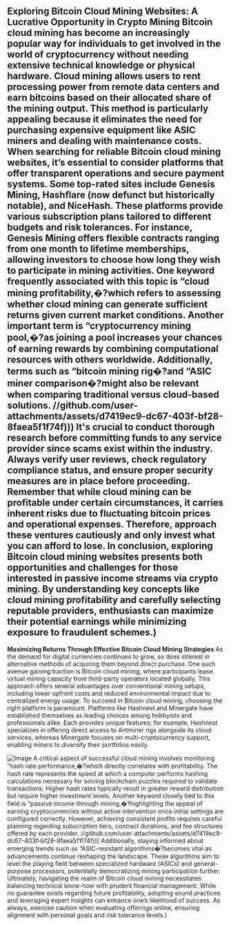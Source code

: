 **Exploring Bitcoin Cloud Mining Websites: A Lucrative Opportunity in Crypto Mining**
Bitcoin cloud mining has become an increasingly popular way for individuals to get involved in the world of cryptocurrency without needing extensive technical knowledge or physical hardware. Cloud mining allows users to rent processing power from remote data centers and earn bitcoins based on their allocated share of the mining output. This method is particularly appealing because it eliminates the need for purchasing expensive equipment like ASIC miners and dealing with maintenance costs.
When searching for reliable Bitcoin cloud mining websites, it’s essential to consider platforms that offer transparent operations and secure payment systems. Some top-rated sites include Genesis Mining, Hashflare (now defunct but historically notable), and NiceHash. These platforms provide various subscription plans tailored to different budgets and risk tolerances. For instance, Genesis Mining offers flexible contracts ranging from one month to lifetime memberships, allowing investors to choose how long they wish to participate in mining activities.
One keyword frequently associated with this topic is “cloud mining profitability,�?which refers to assessing whether cloud mining can generate sufficient returns given current market conditions. Another important term is “cryptocurrency mining pool,�?as joining a pool increases your chances of earning rewards by combining computational resources with others worldwide. Additionally, terms such as “bitcoin mining rig�?and “ASIC miner comparison�?might also be relevant when comparing traditional versus cloud-based solutions.
 //github.com/user-attachments/assets/d7419ec9-dc67-403f-bf28-8faea5f1f74f)))
It's crucial to conduct thorough research before committing funds to any service provider since scams exist within the industry. Always verify user reviews, check regulatory compliance status, and ensure proper security measures are in place before proceeding. Remember that while cloud mining can be profitable under certain circumstances, it carries inherent risks due to fluctuating bitcoin prices and operational expenses. Therefore, approach these ventures cautiously and only invest what you can afford to lose.
In conclusion, exploring Bitcoin cloud mining websites presents both opportunities and challenges for those interested in passive income streams via crypto mining. By understanding key concepts like cloud mining profitability and carefully selecting reputable providers, enthusiasts can maximize their potential earnings while minimizing exposure to fraudulent schemes.)
---
**Maximizing Returns Through Effective Bitcoin Cloud Mining Strategies**
As the demand for digital currencies continues to grow, so does interest in alternative methods of acquiring them beyond direct purchase. One such avenue gaining traction is Bitcoin cloud mining, where participants lease virtual mining capacity from third-party operators located globally. This approach offers several advantages over conventional mining setups, including lower upfront costs and reduced environmental impact due to centralized energy usage.
To succeed in Bitcoin cloud mining, choosing the right platform is paramount. Platforms like Hashnest and Minergate have established themselves as leading choices among hobbyists and professionals alike. Each provides unique features; for example, Hashnest specializes in offering direct access to Antminer rigs alongside its cloud services, whereas Minergate focuses on multi-cryptocurrency support, enabling miners to diversify their portfolios easily.

![Image](https://github.com/user-attachments/assets/d7419ec9-dc67-403f-bf28-8faea5f1f74f)
A critical aspect of successful cloud mining involves monitoring “hash rate performance,�?which directly correlates with profitability. The hash rate represents the speed at which a computer performs hashing calculations necessary for solving blockchain puzzles required to validate transactions. Higher hash rates typically result in greater reward distribution but require higher investment levels.
Another keyword closely tied to this field is “passive income through mining,�?highlighting the appeal of earning cryptocurrencies without active intervention once initial settings are configured correctly. However, achieving consistent profits requires careful planning regarding subscription tiers, contract durations, and fee structures offered by each provider.
 //github.com/user-attachments/assets/d7419ec9-dc67-403f-bf28-8faea5f1f74f)))
Additionally, staying informed about emerging trends such as “ASIC-resistant algorithms�?becomes vital as advancements continue reshaping the landscape. These algorithms aim to level the playing field between specialized hardware (ASICs) and general-purpose processors, potentially democratizing mining participation further.
Ultimately, navigating the realm of Bitcoin cloud mining necessitates balancing technical know-how with prudent financial management. While no guarantee exists regarding future profitability, adopting sound practices and leveraging expert insights can enhance one’s likelihood of success. As always, exercise caution when evaluating offerings online, ensuring alignment with personal goals and risk tolerance levels.)
